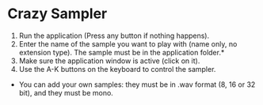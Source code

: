 # Crazy Sampler
1) Run the application (Press any button if nothing happens).
2) Enter the name of the sample you want to play with (name only, no extension type).
   The sample must be in the application folder.*
3) Make sure the application window is active (click on it).
4) Use the A-K buttons on the keyboard to control the sampler.

* You can add your own samples: they must be in .wav format (8, 16 or 32 bit),
and they must be mono.
